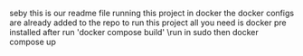 seby this is our readme file 
running this project in docker the docker configs are already added to the repo 
to run this project all you need is docker pre installed 
after run 'docker compose build' \\run in sudo 
then docker compose up
